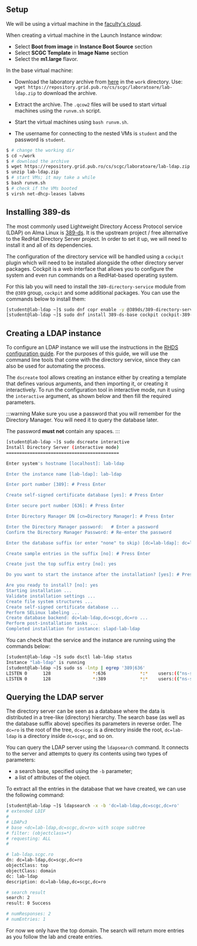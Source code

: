 ## Setup

We will be using a virtual machine in the [faculty's cloud](http://cloud.grid.pub.ro/).

When creating a virtual machine in the Launch Instance window:
  * Select **Boot from image** in **Instance Boot Source** section
  * Select **SCGC Template** in **Image Name** section
  * Select the **m1.large** flavor.

In the base virtual machine:
  * Download the laboratory archive from [here](https://repository.grid.pub.ro/cs/scgc/laboratoare/lab-ldap.zip) in the `work` directory.
Use: `wget https://repository.grid.pub.ro/cs/scgc/laboratoare/lab-ldap.zip` to download the archive.

  * Extract the archive.
The `.qcow2` files will be used to start virtual machines using the `runvm.sh` script.
  * Start the virtual machines using `bash runvm.sh`.
  * The username for connecting to the nested VMs is `student` and the password is `student`.

```bash
$ # change the working dir
$ cd ~/work
$ # download the archive
$ wget https://repository.grid.pub.ro/cs/scgc/laboratoare/lab-ldap.zip
$ unzip lab-ldap.zip
$ # start VMs; it may take a while
$ bash runvm.sh
$ # check if the VMs booted
$ virsh net-dhcp-leases labvms
```


## Installing 389-ds

The most commonly used Lightweight Directory Access Protocol service (LDAP) on
Alma Linux is [389-ds][]. It is the upstream project / free alternative to
the RedHat Directory Server project. In order to set it up, we will need to
install it and all of its dependencies.

The configuration of the directory service will be handled using a `cockpit`
plugin which will need to be installed alongside the other directory server
packages. Cockpit is a web interface that allows you to configure the system
and even run commands on a RedHat-based operating system.

For this lab you will need to install the `389-directory-service` module from
the `@389` group, `cockpit` and some additional packages. You can use the
commands below to install them:

```bash
[student@lab-ldap ~]$ sudo dnf copr enable -y @389ds/389-directory-server
[student@lab-ldap ~]$ sudo dnf install 389-ds-base cockpit cockpit-389-ds
```


## Creating a LDAP instance

To configure an LDAP instance we will use the instructions in the
[RHDS configuration guide][]. For the purposes of this guide, we will use the
command line tools that come with the directory service, since they can also be
used for automating the process.

The `dscreate` tool allows creating an instance either by creating a template
that defines various arguments, and then importing it, or creating it
interactively. To run the configuration tool in interactive mode, run it using
the `interactive` argument, as shown below and then fill the required
parameters.

:::warning
Make sure you use a password that you will remember for the Directory Manager.
You will need it to query the database later.

The password **must not** contain any spaces.
:::

```bash
[student@lab-ldap ~]$ sudo dscreate interactive
Install Directory Server (interactive mode)
===========================================

Enter system's hostname [localhost]: lab-ldap

Enter the instance name [lab-ldap]: lab-ldap

Enter port number [389]: # Press Enter

Create self-signed certificate database [yes]: # Press Enter

Enter secure port number [636]: # Press Enter

Enter Directory Manager DN [cn=Directory Manager]: # Press Enter

Enter the Directory Manager password:   # Enter a password
Confirm the Directory Manager Password: # Re-enter the password

Enter the database suffix (or enter "none" to skip) [dc=lab-ldap]: dc=lab-ldap,dc=scgc,dc=ro

Create sample entries in the suffix [no]: # Press Enter

Create just the top suffix entry [no]: yes

Do you want to start the instance after the installation? [yes]: # Press Enter

Are you ready to install? [no]: yes
Starting installation ...
Validate installation settings ...
Create file system structures ...
Create self-signed certificate database ...
Perform SELinux labeling ...
Create database backend: dc=lab-ldap,dc=scgc,dc=ro ...
Perform post-installation tasks ...
Completed installation for instance: slapd-lab-ldap
```

You can check that the service and the instance are running using the commands
below:

```bash
[student@lab-ldap ~]$ sudo dsctl lab-ldap status
Instance "lab-ldap" is running
[student@lab-ldap ~]$ sudo ss -lntp | egrep '389|636'
LISTEN 0      128                *:636             *:*    users:(("ns-slapd",pid=1214,fd=9))
LISTEN 0      128                *:389             *:*    users:(("ns-slapd",pid=1214,fd=8))
```


## Querying the LDAP server

The directory server can be seen as a database where the data is distributed
in a tree-like (directory) hierarchy. The search base (as well as the database
suffix above) specifies its parameters in reverse order. The `dc=ro` is the
root of the tree, `dc=scgc` is a directory inside the root, `dc=lab-ldap` is a
directory inside `dc=scgc`, and so on.

You can query the LDAP server using the `ldapsearch` command. It connects to
the server and attempts to query its contents using two types of parameters:
 * a search base, specified using the `-b` parameter;
 * a list of attributes of the object.

To extract all the entries in the database that we have created, we can use the
following command:

```bash
[student@lab-ldap ~]$ ldapsearch -x -b 'dc=lab-ldap,dc=scgc,dc=ro'
# extended LDIF
#
# LDAPv3
# base <dc=lab-ldap,dc=scgc,dc=ro> with scope subtree
# filter: (objectclass=*)
# requesting: ALL
#

# lab-ldap.scgc.ro
dn: dc=lab-ldap,dc=scgc,dc=ro
objectClass: top
objectClass: domain
dc: lab-ldap
description: dc=lab-ldap,dc=scgc,dc=ro

# search result
search: 2
result: 0 Success

# numResponses: 2
# numEntries: 1
```

For now we only have the top domain. The search will return more entries as you
follow the lab and create entries.


[389-ds]: https://www.port389.org/index.html
[RHDS configuration guide]: https://access.redhat.com/documentation/en-us/red_hat_directory_server/11/html/installation_guide/assembly_setting-up-a-new-directory-server-instance_installation-guide#proc_creating-an-instance-using-the-interactive-installer_assembly_setting-up-a-new-instance-on-the-command-line-using-the-interactive-installer
